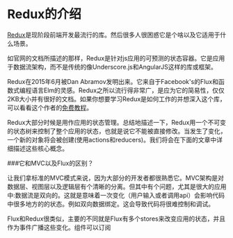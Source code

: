 # Redux的介绍

[Redux](https://github.com/reactjs/redux)是现阶段前端开发最流行的库。然后很多人很困惑它是个啥以及它适用于什么场景。

如官网的文档所描述的那样，Redux是针对js应用的可预测的状态容器。它是应用于数据流架构，而不是传统的像Underscore.js和AngularJS这样的库或框架。

Redux在2015年6月被Dan Abramov发明出来。它来自于Facebook's的Flux和函数式编程语言Elm的灵感。Redux之所以流行得非常广，是应为它的简易性，仅仅2KB大小并有很好的文档。如果你想要学习Redux是如何工作的并想深入这个库，可以看看这个作者的[免费教程](https://egghead.io/series/getting-started-with-redux)。

Redux大部分时候是用作应用的状态管理。总结地描述一下，Redux用一个不可变的状态树来控制了整个应用的状态，也就是说它不能被直接修改。当发生了变化，一个新的对象将会被创建(使用actions和reducers)。我们将会在下面的文章中详细描述这些核心概念。

###它和MVC以及Flux的区别？

让我们拿标准的MVC模式来说，因为大部分的开发者都很熟悉它。MVC架构是对数据层、视图层以及逻辑层有个清晰的分离。但其中有个问题，尤其是很大的应用中:数据流是双向的。这就是意味着一次变化（用户输入或者调用api）会影响代码中很多地方的的状态。例如双向数据绑定。这会导致代码将很难控制和调试。

Flux和Redux很类似，主要的不同就是Flux有多个stores来改变应用的状态，并且作为事件广播这些变化。组件可以订阅